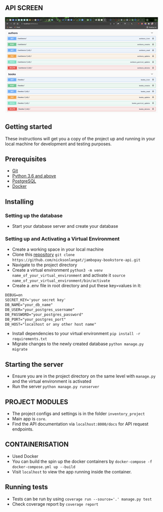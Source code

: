 ## API SCREEN
![swagger](screenshots/image.png)
## Getting started
These instructions will get you a copy of the project up and running in your local machine for development and testing purposes.

## Prerequisites
- [Git](https://git-scm.com/download/)
- [Python 3.6 and above](https://www.python.org/downloads/)
- [PostgreSQL](https://www.postgresql.org/)
- [Docker](https://www.docker.com/)


## Installing
### Setting up the database
- Start your database server and create your database

### Setting up and Activating a Virtual Environment
- Create a working space in your local machine
- Clone this [repository](https://github.com/nicksonlangat/jambopay-bookstore-api.git) `git clone https://github.com/nicksonlangat/jambopay-bookstore-api.git`
- Navigate to the project directory
- Create a virtual environment `python3 -m venv name_of_your_virtual_environment` and activate it `source name_of_your_virtual_environment/bin/activate`
- Create a .env file in root directory and put these key=values in it:
```
DEBUG=on
SECRET_KEY='your secret key'
DB_NAME="your_db_name"
DB_USER="your_postgres_username"
DB_PASSWORD="your_postgres_password"
DB_PORT="your_postgres_port"
DB_HOST="localhost or any other host name"
```
- Install dependencies to your virtual environment `pip install -r requirements.txt`
- Migrate changes to the newly created database `python manage.py migrate`

## Starting the server
- Ensure you are in the project directory on the same level with `manage.py` and the virtual environment is activated
- Run the server `python manage.py runserver`

## PROJECT MODULES
- The project configs and settings is in the folder `inventory_project`
- Main app is `core`.
- Find the API documentation via `localhost:8000/docs` for API request endpoints.

## CONTAINERISATION
- Used Docker 
- You can build the spin up the docker containers by `docker-compose -f docker-compose.yml up --build `
- Visit `localhost` to view the app running inside the container.

## Running tests
- Tests can be run by using  `coverage run --source='.' manage.py test  `
- Check coverage report by `coverage report`